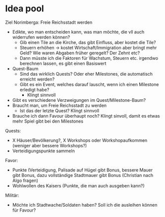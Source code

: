 # Idea pool

Ziel Norimberga: Freie Reichsstadt werden

- Edikte, wo man entscheiden kann, was man möchte, die vll auch widerrufen werden können?
    - Gib einen Tile an die Kirche, das gibt Einfluss, aber kostet die Tile?
    - Steuern erhöhen -> kostet Wirtschaft/Immigration aber bringt mehr Geld? Wie waren Abgaben früher geregelt? Der
      Zehnt etc?
    - Dann müsste ich die Faktoren für Wachstum, Steuern etc. irgendwo berechnen lassen, es gibt einen Basiswert
- Quest-Baum
    - Sind das wirklich Quests? Oder eher Milestones, die automatisch erreicht werden?
    - Gibt es ein Event, welches darauf lauscht, wenn ich einen Milestone erledigt habe?
        - Klingt sinnvoll
- Gibt es verschiedene Verzweigungen im Quest/Milestone-Baum?
- Braucht man, um Freie Reichsstadt zu werden
    - Ist das der letzte Quest? Klingt sinnvoll
- Brauche ich dann Favour überhaupt noch? Klingt sinvoll, damit es etwas mehr Spiel gibt bei den Milestones

Quests:

- X Häuser/Bevölkerung?, X Workshops oder Workshopaufkommen (weniger aber bessere Workshops?)
- Verteidigungspunkte sammeln

Favor:

- Punkte (Verteidigung, Palisade auf Hügel gibt Bonus, bessere Mauer gibt Bonus, dazu vollständige Stadtmauer gibt
  Bonus (Christian nach Algo fragen)
- Wohlwollen des Kaisers (Punkte, die man auch ausgeben kann?)

Militär:

- Möchte ich Stadtwache/Soldaten haben? Soll ich die ausleihen können für Favour?
